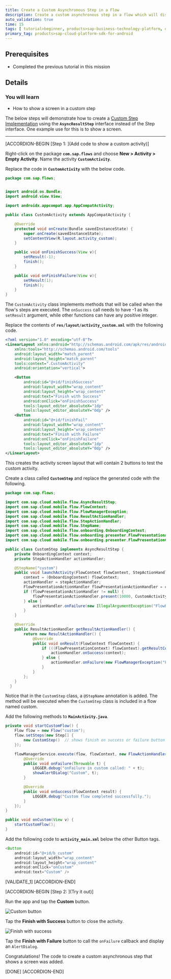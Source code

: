 ```yaml
---
title: Create a Custom Asynchronous Step in a Flow
description: Create a custom asynchronous step in a flow which will display an Android activity.
auto_validation: true
time: 15
tags: [ tutorial>beginner, products>sap-business-technology-platform, operating-system>android, topic>mobile]
primary_tag: products>sap-cloud-platform-sdk-for-android
---
```


## Prerequisites

- Completed the previous tutorial in this mission

## Details

### You will learn

- How to show a screen in a custom step

The below steps will demonstrate how to create a [Custom Step Implementation](https://help.sap.com/doc/c2d571df73104f72b9f1b73e06c5609a/Latest/en-US/docs/flows/Overview.html#custom-step-implementation) using the **`AsyncResultStep`** interface instead of the Step interface.  One example use for this is to show a screen.

---

[ACCORDION-BEGIN [Step 1: ](Add code to show a custom activity)]

Right-click on the package **`com.sap.flows`** and choose **New > Activity > Empty Activity**.  Name the activity **`CustomActivity`**.

Replace the code in **`CustomActivity`** with the below code.

```Java
package com.sap.flows;


import android.os.Bundle;
import android.view.View;

import androidx.appcompat.app.AppCompatActivity;

public class CustomActivity extends AppCompatActivity {

    @Override
    protected void onCreate(Bundle savedInstanceState) {
        super.onCreate(savedInstanceState);
        setContentView(R.layout.activity_custom);
    }

    public void onFinishSuccess(View v){
        setResult(-1);
        finish();
    }

    public void onFinishFailure(View v){
        setResult(1);
        finish();
    }
}
```

The `CustomActivity` class implements methods that will be called when the flow's steps are executed. The `onSuccess` call needs to have -1 as its `setResult` argument, while other functions can have any positive integer.

Replace the contents of **`res/layout/activity_custom.xml`** with the following code.

```XML
<?xml version="1.0" encoding="utf-8"?>
<LinearLayout xmlns:android="http://schemas.android.com/apk/res/android"
    xmlns:tools="http://schemas.android.com/tools"
    android:layout_width="match_parent"
    android:layout_height="match_parent"
    tools:context=".CustomActivity"
    android:orientation="vertical">

    <Button
        android:id="@+id/finishSuccess"
        android:layout_width="wrap_content"
        android:layout_height="wrap_content"
        android:text="Finish with Success"
        android:onClick="onFinishSuccess"
        tools:layout_editor_absoluteX="1dp"
        tools:layout_editor_absoluteY="0dp" />
    <Button
        android:id="@+id/finishFail"
        android:layout_width="wrap_content"
        android:layout_height="wrap_content"
        android:text="Finish with Failure"
        android:onClick="onFinishFailure"
        tools:layout_editor_absoluteX="1dp"
        tools:layout_editor_absoluteY="0dp" />
</LinearLayout>
```

This creates the activity screen layout that will contain 2 buttons to test the custom activity.

Create a class called **`CustomStep`** and replace the generated code with the following.

```Java
package com.sap.flows;

import com.sap.cloud.mobile.flow.AsyncResultStep;
import com.sap.cloud.mobile.flow.FlowContext;
import com.sap.cloud.mobile.flow.FlowManagerException;
import com.sap.cloud.mobile.flow.ResultActionHandler;
import com.sap.cloud.mobile.flow.StepActionHandler;
import com.sap.cloud.mobile.flow.StepName;
import com.sap.cloud.mobile.flow.onboarding.OnboardingContext;
import com.sap.cloud.mobile.flow.onboarding.presenter.FlowPresentationActionHandler;
import com.sap.cloud.mobile.flow.onboarding.presenter.FlowPresentationContext;

public class CustomStep implements AsyncResultStep {
    private OnboardingContext context;
    private StepActionHandler actionHandler;

    @StepName("custom")
    public void launchActivity(FlowContext flowContext, StepActionHandler stepActionHandler){
        context = (OnboardingContext) flowContext;
        actionHandler = stepActionHandler;
        FlowPresentationActionHandler flowPresentationActionHandler = context.getFlowPresenationActionHandler();
        if (flowPresentationActionHandler != null) {
            flowPresentationActionHandler.present(10000, CustomActivity.class.getName());
        } else {
            actionHandler.onFailure(new IllegalArgumentException("FlowPresentationActionHandler Expected"));
        }
    }

    @Override
    public ResultActionHandler getResultActionHandler() {
        return new ResultActionHandler() {
            @Override
            public void onResult(FlowContext flowContext) {
                if (((FlowPresentationContext) flowContext).getResultCode() == -1) {
                    actionHandler.onSuccess(context);
                } else {
                    actionHandler.onFailure(new FlowManagerException("Failed",flowContext));
                }
            }
        };
    }
  }
```

Notice that in the `CustomStep` class, a `@StepName` annotation is added.  The method will be executed when the `CustomStep` class is included in a flow named custom.

Add the following methods to **`MainActivity.java`**.

```Java
private void startCustomFlow() {
    Flow flow = new Flow("custom");
    flow.setSteps(new Step[] {
        new CustomStep()  // shows finish on success or failure button screen
    });

    flowManagerService.execute(flow, flowContext, new FlowActionHandler() {
        @Override
        public void onFailure(Throwable t) {
            LOGGER.debug("onFailure in custom called: " + t);
            showAlertDialog("Custom", t);
        }

        @Override
        public void onSuccess(FlowContext result) {
            LOGGER.debug("Custom flow completed successfully.");
        }
    });
}

public void onCustom(View v) {
    startCustomFlow();
}
```

Add the following code to **`activity_main.xml`** below the other Button tags.

```Java
<Button
    android:id="@+id/b_custom"
    android:layout_width="wrap_content"
    android:layout_height="wrap_content"
    android:onClick="onCustom"
    android:text="Custom" />
```

[VALIDATE_1]
[ACCORDION-END]

[ACCORDION-BEGIN [Step 2: ](Try it out)]

Run the app and tap the **Custom** button.

![Custom button](custom-button.png)

Tap the **Finish with Success** button to close the activity.

![Finish with success](custom-activity.png)

Tap the **Finish with Failure** button to call the `onFailure` callback and display an `AlertDialog`.

Congratulations!  The code to create a custom asynchronous step that shows a screen was added.

[DONE]
[ACCORDION-END]
